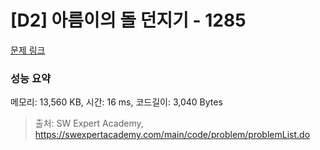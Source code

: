# [D2] 아름이의 돌 던지기 - 1285 

[문제 링크](https://swexpertacademy.com/main/code/problem/problemDetail.do?contestProbId=AV18-stqI8oCFAZN) 

### 성능 요약

메모리: 13,560 KB, 시간: 16 ms, 코드길이: 3,040 Bytes



> 출처: SW Expert Academy, https://swexpertacademy.com/main/code/problem/problemList.do